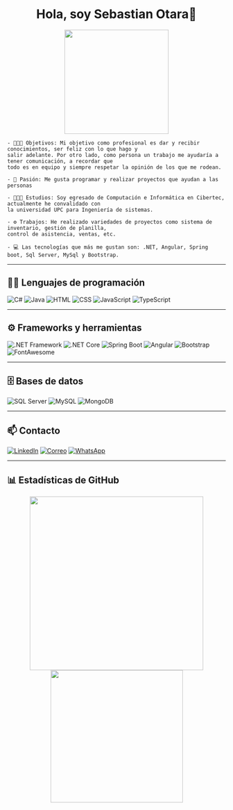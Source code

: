 <div align="center">
<h1 align="center">Hola, soy Sebastian Otara👋</h1>
</div>
<div align="center">
  <img src="https://res.cloudinary.com/ddrdty86t/image/upload/v1758229005/ad14ebd4-d76a-4abf-b01e-0a7e70dd642a_llorxz.png" heigth="120" width="240">
</div>


```
- 👩🏻‍💻 Objetivos: Mi objetivo como profesional es dar y recibir conocimientos, ser feliz con lo que hago y
salir adelante. Por otro lado, como persona un trabajo me ayudaría a tener comunicación, a recordar que
todo es en equipo y siempre respetar la opinión de los que me rodean.

- 🚀 Pasión: Me gusta programar y realizar proyectos que ayudan a las personas

- 🧑🏻‍🎓 Estudios: Soy egresado de Computación e Informática en Cibertec, actualmente he convalidado con
la universidad UPC para Ingeniería de sistemas.

- ⚙️ Trabajos: He realizado variedades de proyectos como sistema de inventario, gestión de planilla,
control de asistencia, ventas, etc.

- 💻 Las tecnologías que más me gustan son: .NET, Angular, Spring boot, Sql Server, MySql y Bootstrap.

```
---

## 🧑‍💻 Lenguajes de programación

![C#](https://img.shields.io/badge/C%23-239120?style=for-the-badge&logo=c-sharp&logoColor=white)
![Java](https://img.shields.io/badge/Java-ED8B00?style=for-the-badge&logo=java&logoColor=white)
![HTML](https://img.shields.io/badge/HTML5-E34F26?style=for-the-badge&logo=html5&logoColor=white)
![CSS](https://img.shields.io/badge/CSS3-1572B6?style=for-the-badge&logo=css3&logoColor=white)
![JavaScript](https://img.shields.io/badge/JavaScript-F7DF1E?style=for-the-badge&logo=javascript&logoColor=black)
![TypeScript](https://img.shields.io/badge/TypeScript-007ACC?style=for-the-badge&logo=typescript&logoColor=white)

---

## ⚙️ Frameworks y herramientas

![.NET Framework](https://img.shields.io/badge/.NET%20Framework-512BD4?style=for-the-badge&logo=dotnet&logoColor=white)
![.NET Core](https://img.shields.io/badge/.NET%20Core-512BD4?style=for-the-badge&logo=dotnet&logoColor=white)
![Spring Boot](https://img.shields.io/badge/Spring%20Boot-6DB33F?style=for-the-badge&logo=spring-boot&logoColor=white)
![Angular](https://img.shields.io/badge/Angular-DD0031?style=for-the-badge&logo=angular&logoColor=white)
![Bootstrap](https://img.shields.io/badge/Bootstrap-7952B3?style=for-the-badge&logo=bootstrap&logoColor=white)
![FontAwesome](https://img.shields.io/badge/Font%20Awesome-339AF0?style=for-the-badge&logo=fontawesome&logoColor=white)

---

## 🗄️ Bases de datos

![SQL Server](https://img.shields.io/badge/SQL%20Server-CC2927?style=for-the-badge&logo=microsoft-sql-server&logoColor=white)
![MySQL](https://img.shields.io/badge/MySQL-4479A1?style=for-the-badge&logo=mysql&logoColor=white)
![MongoDB](https://img.shields.io/badge/MongoDB-4EA94B?style=for-the-badge&logo=mongodb&logoColor=white)

---

## 📫 Contacto

[![LinkedIn](https://img.shields.io/badge/LinkedIn-0A66C2?style=for-the-badge&logo=linkedin&logoColor=white)](https://linkedin.com/in/sebastian-fabrizio-otara-diaz-8bb55b226)
[![Correo](https://img.shields.io/badge/Gmail-D14836?style=for-the-badge&logo=gmail&logoColor=white)](mailto:sebasotaradiaz@gmail.com)
[![WhatsApp](https://img.shields.io/badge/WhatsApp-25D366?style=for-the-badge&logo=whatsapp&logoColor=white)](https://wa.me/51904850936)

---

## 📊 Estadísticas de GitHub

<div align="center">
  <img src="https://github-readme-stats.vercel.app/api?username=sebastianfabrizio&show_icons=true&theme=radical&hide_border=false&locale=es" width="400"/>
  <img src="https://github-readme-stats.vercel.app/api/top-langs/?username=sebastianfabrizio&layout=compact&theme=radical&hide_border=false" width="305"/>
</div>




